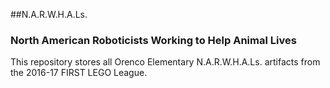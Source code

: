 ##N.A.R.W.H.A.Ls.
### North American Roboticists Working to Help Animal Lives

This repository stores all Orenco Elementary N.A.R.W.H.A.Ls. artifacts from the 2016-17 FIRST LEGO League.
